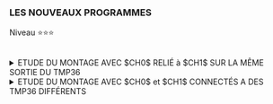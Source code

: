 ### LES NOUVEAUX PROGRAMMES
Niveau ⭐⭐⭐
<br><br>
<details>
   <summary>ETUDE DU MONTAGE AVEC $CH0$ RELIÉ à $CH1$ SUR LA MÊME SORTIE DU TMP36</summary><br>

><details>
>  <summary>But de ce montage</summary><br>
>
>>- Ce montage va permettre d'observer le comportement des deux canaux en leur appliquant le même signal à leur entrée.<br><br>
>>    - Est-ce que la tension digitalisée est identique pour les deux canaux?<br><br>
>>    - S'il y a un écart entre les mesures, comment évolue cet écart au fils du temps?<br><br>
>>    - Lors de l'usage de la méthode $xfer2(List,$ $vitesse)$ que se passe t'il si à chaque mesure :
>>        - On maintient le paramettre $vitesse$ constant sur le canal ***CH0*** (ex. 4000Hz)
>>        - On modifie le paramettre $vitesse$ sur le canal ***CH1*** (ex. 8000Hz, 10.000Hz, 50.000Hz )
></details>

><details>
>  <summary>Les programmes de test</summary><br>
>
>><details>
>>   <summary>Observation de l'écart de mesure pour un même signal d'entrée à la vitesse constante de <b>4000Hz</b></summary><br>
>> 
>>><details>
>>>   <summary>Ce que fait le code</summary><br>
>>>
>>>- Toutes les 10 milisecondes une mesure est réalisée sur le canal ***CH0***, suivie d'une mesure sur le canal ***CH1***.<br>
>>>  Cet enchaînement s'appelle un ***couple de mesures***.
>>>- A chaque couple de mesures le compteur ***nb_mesures*** est incrémenté.
>>>- Les deux mesures du couple sont comparées :
>>>    - Si les deux mesures sont identiques rien n'est affiché.
>>>    - Si les deux mesures sont différentes en + ou en -, alors une ligne d'information est affichée.<br>
>>>      Le compteur nb_gap qui compte les couple distincts est incrémenté.<br><br>
>>>- Pour sortir du programme il faut taper $[Ctrl][c]$
>>><br><br>
>>>
>>>````
>>> CONTENU DE LA LIGNE D'INFORMATION 
>>>
>>> nb_measures = 4404    nb_gap =  32   Tch0 - Tch1 = -0.3223  p = 0.727 %
>>>
>>> où
>>>
>>> nb_measures      : c'est le nombre total (4404) de couples de mesures depuis le lancement du test.
>>> nb_gap           : c'est le nombre total (32) de couples de mesures distinctes depuis le lancement du test.
>>> Tch0 - TCH1      : c'est la différence de température (-0.3223 °C) entre les mesures d'un même couple.
>>> p en pourcentage : c'est la valeur (0.727 %)  du ratio = (nb_gap/nb_measures) x 100 en %.
>>>````
>>>
>>>
>>>- On remarque que :
>>>   - Les écarts de température digitalisée sont négatifs ou positifs (  nb_gap = 8 )
>>>   - les valeurs absolues des écarts sont égales. ($0.3223$)
>>>   - le ratio de températures digitalisées distinctes est très faible. ($<1$***%***)
>>>   - L'apparition d'un couple distinct semble alléatoire : <br>
>>>     Le temps séparant deux couple distincts n'est pas constants (  $\approx10ms * nb_{measures}$)
>>><br><br>
>>>
>>> ![](https://github.com/Dmtmgrls/RPi_spi_mcp3002/blob/main/Documents/PICTURES/level3_ch0ch1_connected_test_1.png)<br><br> 
>>></details>
>>>
>>><details>
>>>   <summary>Le code</summary><br>
>>>
>>>````python
>>>import spidev
>>>import time
>>>
>>>#Constants & parameters
>>>CE0       = 0  #  CE0  of  RPiB3+ connected on  CS of MCP3002
>>>SPI_BUS_0 = 0  #  system device either /dev/spidev0.0  or  /dev/spidev0.1
>>>
>>>SPEED_STANDAR = 4000    # Hz
>>>REQUEST_CH0 = [ 0x60, 0x00 ] # query to obtain the digitalization voltage on CH0
>>>REQUEST_CH1 = [ 0x70, 0x00 ] # query to obtain the digitalization voltage on CH0
>>>
>>>RESOLUTION    =  10             # bits
>>>NB_OF_SAMPLES = 2**RESOLUTION
>>>OFFSET        =  500.0          # mV
>>>V_REF         = 3300.0          # mV
>>>SENSIBILITE   =   10.0          # mV/°C
>>>
>>># Create instance
>>>spi = spidev.SpiDev()
>>>
>>># Open /dev/spidev0.0  with   CE0 -> CS of MCP3002
>>>spi.open( SPI_BUS_0, CE0 )
>>>
>>>#  Return the digitalized temperature directly
>>>def get_digit_temp( request, speed ):
>>>   digitalValue = spi.xfer2( request , speed)
>>>   digitalTension = (digitalValue[0] <<8 | digitalValue[1])  * V_REF / NB_OF_SAMPLES
>>>   digitalTemperature = (digitalTension - OFFSET) / SENSIBILITE
>>>   return digitalTemperature
>>>
>>># Main
>>>#------
>>>nb_measures = 1
>>>nb_gap = 0
>>>
>>>try:
>>>   # Type [CTRL][C] to exit from loop
>>>   while True:
>>>      request = REQUEST_CH0[:]
>>>      digitalTemperatureCh0 = get_digit_temp(request, SPEED_STANDAR )
>>>#      print( f"TCh0 = {digitalTemperatureCh0:5.3f}")
>>>
>>>      request = REQUEST_CH1[:]
>>>      digitalTemperatureCh1 = get_digit_temp(request, SPEED_STANDAR )
>>>#      print( f"TCh1 = {digitalTemperatureCh1:5.3f}")
>>>
>>>      #
>>>      gap = digitalTemperatureCh0 - digitalTemperatureCh1
>>>#      gap = 0
>>>      if gap != 0 :
>>>          nb_gap = nb_gap + 1
>>>          if gap > 0 :
>>>              print(f"measure n°{nb_measures:7} nb_gap = {nb_gap:7}   Tch0 - Tch1 = +{gap:2.4f}  p = {nb_gap*100/nb_measures:4.3} %")
>>>          else:
>>>              print(f"measure n°{nb_measures:7} nb_gap = {nb_gap:7}   Tch0 - Tch1 = -{abs(gap):2.4f}  p = {nb_gap*100/nb_measures:4.3} %")
>>>
>>>      nb_measures = nb_measures + 1
>>>      time.sleep(0.01)                               # wait one second
>>>
>>>except:
>>>   print(f"\n\nmeasure n°{nb_measures:<7} nb_gap = {nb_gap:<7}  p = {nb_gap*100/nb_measures:4.3} <br><br>\n\n " )
>>>````
>>></details>
>>>
>>><details>
>>>   <summary>Pourquoi y a t'il un écart systématique de 0.3223 °C ?</summary><br>
>>>
>>>- La valeur du $gap$ est : <br>
>>>    - $gap = digitalTemperature_{ch0} - digitalTemperature_{ch1}$.<br><br>
>>>    - $gap = (\frac{(digitalTension_{ch0} - OFFSET)}{SENSIBILITE}) - (\frac{(digitalTension_{ch1} - OFFSET)}{SENSIBILITE})$<br><br>
>>>    - $gap = \frac{(digitalTension_{ch0} - digitalTension_{ch1}}{SENSIBILITE}$<br><br>
>>>    - $gap = \frac{(digitalTension_{ch0} - digitalTension_{ch1}}{SENSIBILITE}$<br><br>
>>>- Or<br>
>>>
>>>    -  $digitalTension = (digitalValue[0] <<8 | digitalValue[1])  * \frac{V_{REF}}{NB_{OFSAMPLES}}$
>>>    -  $digitalTension = (digitalValue[0] <<8 | digitalValue[1])  * \frac{3300}{1024}$
>>>    -  $digitalTension = (digitalValue[0] <<8 | digitalValue[1])  * 3,222656$<br><br>
>>>- Ecrivons : <br>                                   
>>>    -  $digitalTension_{CH0} \approx digit_{CH0} * 3,222656...$
>>>    -  $digitalTension_{CH1} \approx{digit_{CH1}} * 3,222656...$<br><br>
>>>- Alors
>>>    - $gap = \frac{(digit_{CH0} * 0,3222656) - digit_{CH1} * 3,222656)}{SENSIBILITE}$<br><br>
>>>    - $gap = \frac{(digit_{CH0} -  digit_{CH1}) * 3,222656}{10}$<br><br>
>>>    - $gap = (digit_{CH0} -  digit_{CH1}) * 0,3222656$<br><br>
>>>- Par conséquent :
>>>    - ***Si*** $gap = \pm{0,3223}$ soit $\approx{\pm{0,3222656...}} \implies{digit_{CH0} - digit_{CH1}} = \pm{1}$ $bit$ $soit$ $\pm{1}$ $LSB$<br><br>
>>>
>>>- C'est exactement ce qu'indiquent les caractéristiques du constructeur à la rubrique ***ACCURACY*** :<br><br>
>>>
>>> ![](https://github.com/Dmtmgrls/RPi_spi_mcp3002/blob/main/Documents/PICTURES/level3_ch0ch1_connected_test_1_Accuracy.png)<br><br> 
>>></details>
>>
>></details>
>>
>><details>
>>   <summary>Observation de l'effet du paramettre $vitesse$ sur les mesures</summary><br>
>> 
>>><details>
>>>   <summary>Ce que fait le code</summary><br>
>>>
>>>- Toutes les secondes une mesure est réalisée sur le canal ***CH0***, suivie d'une mesure sur le canal ***CH1***.<br>
>>>  Cet enchaînement s'appelle un ***couple de mesures***.
>>>- Le canal ***CH0*** est la référence. La vitesse de digitalisation appliquée est toujours de $4000 Hz$.
>>>- Par contre la vitesse de digitalisation varie à chaque mesure sur le canal ***CH1***
>>>- A chaque couple de mesures une ligne s'affiche comme ci-dessous.
>>>  Il y a deux séries de mesures représentées côte à côte)
>>><br><br>
>>>
>>> ![](https://github.com/Dmtmgrls/RPi_spi_mcp3002/blob/main/Documents/PICTURES/level3_ch0ch1_connected_test_2.png)<br><br> 
>>>
>>>- On remarque que :
>>>   - Les écarts de température dépendent de la vitesse
>>>   - la valeur absolue d'un écart qui est égale à ($0.3223$) ou à $0$ indique un couple de mesures correct.
>>>   - la valeur absolue d'un écart qui est supérieure à ($0.3223$) indique un couple de mesures ***incorrect***.<br>
>>>     La vitesse n'est pas adaptée.<br><br>
>>>- On en conclu que si $vitesse \in [400Hz, 40KHz]$ il est certain que la digitalisation est fiable.<br><br>
>>></details>   
>>>
>>><details>
>>>   <summary>Le code</summary><br>
>>>
>>>````python
>>>import spidev
>>>import time
>>>
>>>#Constants & parameters
>>>CE0       = 0  #  CE0  of  RPiB3+ connected on  CS of MCP3002
>>>SPI_BUS_0 = 0  #  system device either /dev/spidev0.0  or  /dev/spidev0.1
>>>
>>>SPEED_STANDAR = 4000    # Hz
>>>REQUEST_CH0 = [ 0x60, 0x00 ] # query to obtain the digitalization voltage on CH0
>>>REQUEST_CH1 = [ 0x70, 0x00 ] # query to obtain the digitalization voltage on CH0
>>>
>>>RESOLUTION    =  10             # bits
>>>NB_OF_SAMPLES = 2**RESOLUTION
>>>OFFSET        =  500.0          # mV
>>>V_REF         = 3300.0          # mV
>>>SENSIBILITE   =   10.0          # mV/°C
>>>
>>># Create instance
>>>spi = spidev.SpiDev()
>>>
>>># Open /dev/spidev0.0  with   CE0 -> CS of MCP3002
>>>spi.open( SPI_BUS_0, CE0 )
>>>
>>>#  Return the digitalized temperature directly
>>>def get_digit_temp( request, speed ):
>>>  digitalValue = spi.xfer2( request , speed)
>>>  digitalTension = (digitalValue[0] <<8 | digitalValue[1])  * V_REF / NB_OF_SAMPLES
>>>  digitalTemperature = (digitalTension - OFFSET) / SENSIBILITE
>>>  return digitalTemperature
>>>
>>># Main
>>>#------
>>>print("\n\n   Speed      TCH0  \t TCH1\t   GAP")
>>>print("   (Hz)       (°C)\t (°C)\t   (°C)")
>>>print("----------------------------------------------")
>>>
>>> # From 4Hz to 32MHz
>>>for speed in [ 2, 4, 20, 40, 200, 400, 2000, 4000, 20000, 32000, 40000, 64000, 80000, 160000, 200000, 400000, 2000000, 4000000, 20000000, 32000000 ] :
>>>    request = REQUEST_CH0[:]
>>>    digitalTemperatureCh0 = get_digit_temp(request, SPEED_STANDAR )
>>>
>>>    request = REQUEST_CH1[:]
>>>    digitalTemperatureCh1 = get_digit_temp(request, speed )
>>>
>>>    # Tag the reference speed
>>>    if speed == 4000:
>>>        print( f"{speed:8.0f} ref ", end = '')
>>>    else:
>>>        print( f"{speed:8.0f}     ", end = '')
>>>
>>>    print( f"{digitalTemperatureCh0:5.3f}\t{digitalTemperatureCh1:5.3f}\t", end ='')
>>>    gap = digitalTemperatureCh0 - digitalTemperatureCh1
>>>    if gap > 0 :
>>>        print(f"+{gap:2.4f}  ")
>>>    else:
>>>        print(f"-{abs(gap):2.4f} ")
>>>
>>>    time.sleep(1.0)                               # wait one second
>>>print()
>>>````
>>>
>>></details> 
>></details>
>>
>></details>
>   
></details>

</details>
<details>
   <summary>ETUDE DU MONTAGE AVEC $CH0$ et  $CH1$ CONNECTÉS A DES TMP36 DIFFÉRENTS</summary><br>

><details>
>  <summary><b>But de ce montage.</b></summary><br>
>
>- Ce montage va permettre d'observer le comportement des deux TMP36.<br><br>
>   - A température constantes quelles mesures obtient on pour chaque TMP36?<br><br>
>   - A température variable quelles sont les constantes de temps obtenues?
></details>

><details>
>  <summary><b>Cas à température constante.</b></summary><br>
>   - A développer.
></details>   
>
><details>
>   <summary><b>Cas à température Variable.</b></summary><br>
>
>><details>
>>   <summary><b>Principe.</b></summary><br>
>>Dans cette partie du T.P. nous voulons une estimation du temps de réponse thermique du $TMP36$.<br>
>>Le montage à deux TMP36 permet cela :<br>
>>
>>  - Nous prendrons le TMP36 du canal 0 comme référence de température (quasi constante).<br>
>>  - Nous ferons évoluer uniquement la température du TMP36 du canal 1.<br>
>>
>>La comparaison des températures mesurées au fils du temps permet d'obtenir le temps de réponse.<br><br>
>>
>>Les mesures se déroulerons de la façon suivante :<br><br>
>>- Phase de ***montée en température*** : <br>
>>     -1 On laisse les deux $TMP36$ se stabiliser.<br>
>>     -2 On lance le programme de mesure.<br>
>>     -3 On chauffe avec les doigts le $TMP36$ connecté sur le canal ***CH1***.<br>
>>     -4 Au bout de 15 secondes le programme affiche un message indiquant que l'on passe en mode refroidissement.<br>
>>
>>- Phase de ***refroidissement*** : <br>
>>     -5 On relache le $TMP36$$<br>
>>     -6 Au bout de 60 secondes le programme affiche un message de fin de mesures.<br>
>>
>>- Phase d'***enregistrement des résultats*** : <br>
>>     -7 Les mesures de la phase 1 sont copiées dans **mesure_rise.txt** du répertoire courant.<br>
>>     -8 Les mesures de la phase 2 sont copiées dans **mesure_cooling.txt** du répertoire courant.<br> 
>></details>   
>>
>><details>
>>   <summary><b>Mise en oeuvre.</b></summary><br>
>>
>>><details>
>>>   <summary><b>Précautions au moment de l'obtention des mesures.</b></summary><br>
>>>  L'expérience, et la mise au point ont montré que :<br>
>>>
>>>- Lors de la phase de montée en température il faudra absolument éviter de toucher le TMP36 de référence.<br>
>>>
>>>- Il faut faire le maximum de mesure dans le temps imparti, et réduire au maximum le temps de digitalisation.<br>
>>>     - Le temps choisi entre deux mesures est de $10$ $ms$.<br>
>>>     - La fréquence d'horloge ***SPI*** choisie est de $40$ $KHz$.<br>
>>>
>>>- Le code n'étant pas compilé, celui-ci doit être le plus efficace possible.<br>
>>>     - Code minimaliste.<br>
>>>     - Pas d'affichage des résultats à l'écran au fils des mesures.<br>
>>>     - Pas d'enregistrement des résultats de mesures dans un fichier au fils des mesures. <br>
>>>
>>>- Du fait que la mesure de température est calculée à partir de la digitalisation fournie par le MCP3002<br>
>>>  il n'est pas nécessaire de mémoriser les température ( float ) mais uniquement le code de digitalisation ( octet )
>>>     - Le code doit mémoriser les valeurs $Dij0$ et $Dij1$ obtenues respectivement sur ***CH0*** et ***CH1*** du **MCP3002**.<br>
>>>     - Le code doit mémoriser la référence temporelle associée issue de l'horloge système. <br>
>>>
>>>- Chaque mesure aura 3 champs de données.<br>
>>>     - Les deux premiers champs correspondent à $Dij0$ et $Dij1$; dans cet ordre.<br>
>>>     - Le dernier champ est la référence temporelle correspondant au début de la digitalisation sur le canal ***CH1***.<br>
>>>       Cette référence ne sera pas absolue, mais le temps écoulé depuis la première mesure.
>>>     - Les champs seront séparés par le caractère $;$<br>
>>>
>>>     -  $mesure(t_{I}) ::= Dij0(t_{I})$ $;$ $Dij1(t_{I})$ $;$ $t_{I}$ 
>>></details>
>>>
>>><details>
>>>   <summary><b>Prétraitement des données avant l'interprétation des mesures.</b></summary><br>
>>>
>>>- Sachant que la digitalisation est à $\pm1$ bit il faudra ***normaliser/corriger*** les champs $Dij0$ et $Dij1$:<br><br>
>>>    - Si pour $t_{I} \in [t_{0},t_{FINAL}]$ $Dij0(t_{I}) = M$  mais que $\exists$ quelques $t_{Q} \subset [t_{0},t_{FINAL}]$ tel que  $Dij0(t_{Q}) = M\pm1$<br>
>>>          alors il faut corriger $Dij0(t_{Q}) = M$.<br><br>
>>>     - Si pour $t_{I} \in [t_{a},t_{b}]$ $Dij1(t_{I}) = N$  mais que $\exists$ quelques $t_{P} \subset [t_{a},t_{b}]$ tel que  $Dij1(t_{P}) = N\pm1$<br>
>>>       alors il faut corriger $Dij1(t_{P}) = N$.<br>
>>></details>
>>>
>>><details>
>>>   <summary><b>Modélisation thermique constructeur du TMP36.</b></summary><br>
>>>
>>>- Dans la documention constructeur du TMP36, au paragraphe ***THERMAL ENVIRONMENT EFFECTS*** (page 9) se trouve la modélisation thermique de ce composant.<br>
>>>  Il y est précisé également la définition du temps de réponse thermique :<br>
>>>
>>>````
>>>The thermal capacity of CC varies with the measurement medium because
>>>   it includes anything in direct contact with the package.
>>>In all practical cases, the thermal capacity of CC is the limiting factor
>>>   in the thermal response time of the sensor and can be represented 
>>>   by a single-pole RC time constant response.
>>>The thermal time constant of a temperature sensor is defined as the time required
>>>   for the sensor to reach 63.2% of the final value for a step change in the temperature.
>>>````
>>>
>>>````   
>>>La capacité thermique du CC varie en fonction du milieu physique où à lieu la mesure car
>>>   cela inclut tout ce qui est en contact direct avec le boitier.
>>>Dans tous les cas pratiques, la capacité thermique du CC est le facteur qui limite
>>>   le temps de réponse thermique du capteur. Ce phénomène peut être modélisé
>>>   par une équation différentielle à un pôle de type RC où RC est la constante de temps.
>>>La constante de temps thermique d'un capteur de température est définie comme le temps 
>>>   nécessaire au capteur pour atteindre 63,2 % de la valeur finale pour un
>>>   changement en échelon de la température.
>>>````
>>>
>>>
>>></details>   
>>>
>>><details>
>>>   <summary><b>Modélisation thermique adoptée.</b></summary><br>
>>>   
>>>- Pour la partie montée en température nous utiliserons le modèle :<br><br>
>>>  $N(t)=N_{Max}*(1-\exp(-\frac{t}{\tau}))$<br>
>>>
>>>  |Paramètre|Signification|
>>>  |---|---|
>>>  | $N(t)$ | Valeur digitale au temps $t$ avec $t \in [0, t_{Final}]$ |
>>>  | $N_{Max}$ | Valeur digitale maximal atteinte|   
>>>  | $\tau$ | temps de réponse thermique de montée en température recherché|
>>>  <br>
>>>   
>>>- Pour la partie de refroidissement nous utiliserons le modèle :<br><br>
>>>  $N(t)=N_{Max}*(-\exp(-\frac{t}{\tau}))$<br>
>>>
>>>  |Paramètre|Signification|
>>>  |---|---|
>>>  | $N_{t}$ | Valeur digitale au temps $t$ avec $t \in [0, t_{Final}]$ |   
>>>  |$N_{Max}$ | Valeur digitale maximal avant refroidissement|
>>>  |$\tau$ | temp de réponse thermique de refroidissement recherché|
>>></details>   
>>>
>>><details>
>>>   <summary><b>Exemple du contenu des fichiers de résultats.</b></summary><br>
>>>
>>>````
>>>==> mesure_rise.txt <==
>>>Dij0;Dij1;time
>>>208;  213;0.00001 
>>>207;  212;0.01036
>>>206;  212;0.02057
>>>208;  213;0.03077
>>>208;  212;0.04097
>>>206;  212;0.05117
>>> ........
>>>220;  245;14.93956
>>>220;  245;14.94991
>>>220;  245;14.96025
>>>220;  245;14.97060
>>>221;  247;14.98094
>>>220;  245;14.99129
>>>220;  245;15.00163   
>>>
>>>==> mesure_cooling.txt <==
>>>Dij0;Dij1;time
>>>220;  245;0.00001    
>>>220;  245;0.01038
>>>220;  245;0.02076
>>>220;  246;0.03110
>>>220;  245;0.04145
>>>2220;  245;0.05180
>>>  .........
>>>219;  225;59.94911
>>>220;  225;59.95946
>>>220;  225;59.96981
>>>2219;  225;59.98015
>>>218;  224;59.99051
>>>218;  224;60.00083   
>>>````   
>>></details>
>> 
>></details>  
>>
>><details>
>>   <summary><b>Le code.</b></summary><br>
>>
>>````python
>>import spidev
>>import time
>>import io
>>
>>#Constants & parameters
>>CE0       = 0  #  CE0  of  RPiB3+ is connected on  CS of MCP3002
>>SPI_BUS_0 = 0  #  system device either /dev/spidev0.0  or  /dev/spidev0.1
>>
>>SPEED_STANDAR = 4000     # Hz
>>SPEED_FAST    = 40000    # Hz
>>REQUEST_CH0 = [ 0x60, 0x00 ] # query to obtain the digitalization voltage on CH0
>>REQUEST_CH1 = [ 0x70, 0x00 ] # query to obtain the digitalization voltage on CH1
>>
>>RESOLUTION    =  10             # bits
>>NB_OF_SAMPLES = 2**RESOLUTION
>>
>>TIME_PHASE_RISING  = 15.0       # second
>>TIME_PHASE_COOLING = 60.0       # second
>>WAITING_TIME       = 0.00863    # second to obtain 10 ms beetwen 2 maesures
>>TITLE              = "Dij0;Dij1;time\n"
>>
>># Create instance
>>spi = spidev.SpiDev()
>>
>># Open /dev/spidev0.0  with   CE0 -> CS of MCP3002
>>spi.open( SPI_BUS_0, CE0 )
>>
>># Return the digitalized value from chanel 0 or 1 of MCP3002 
>>def get_digitalValue( request, speed ):
>>   demande = request[:]
>>   reponse =  spi.xfer2( demande , speed)
>>   return (reponse[0] <<8 | reponse[1])
>>
>>#---------------------
>># MAIN MAIN MAIN MAIN
>>#---------------------
>>
>>print("\n START TEMPERATURE RISE PHASE (touch the TMP36)\n")
>>
>>list_mesures_up = []  # List containing all the measurements
>>ti = 0                # Time reference of the ith measure
>>to = time.time()      # Time reference for starting measurements
>>while ti < TIME_PHASE_RISING:
>>   
>>   ti = time.time() - to
>> 
>>   digitalValueCH1 = get_digitalValue(REQUEST_CH1, SPEED_FAST )
>>   digitalValueCH0 = get_digitalValue(REQUEST_CH0, SPEED_FAST )
>>
>>   list_mesures_up.append( [digitalValueCH0, digitalValueCH1, ti])
>>   
>>   time.sleep(WAITING_TIME) 
>>
>>
>>print("\n START COOLING PHASE (no longer touches the TMP36)\n")
>>
>>list_mesures_down = []  # List containing all the measurements
>>ti = 0                  # Time reference of the ith measure
>>to = time.time()        # Time reference for starting measurements
>>while ti < TIME_PHASE_COOLING:
>>
>>   ti = time.time() - to
>>
>>   digitalValueCH1 = get_digitalValue(REQUEST_CH1, SPEED_FAST )
>>   digitalValueCH0 = get_digitalValue(REQUEST_CH0, SPEED_FAST )
>>
>>   list_mesures_down.append( [digitalValueCH0, digitalValueCH1, ti])
>>
>>   time.sleep(WAITING_TIME)
>> 
>>print("\n MEASURES DONE \n")
>>print(" START MAKE OUTPUT FILES\n")
>>
>># Create output file  rise
>>out_file = io.open( "./mesure_rise.txt", "w")
>>out_file.write(TITLE)
>>
>>for mesure in list_mesures_up : 
>>   out_file.write(f"{mesure[0]:5};{mesure[1]:5};{mesure[2]:6.5f}\n")
>>out_file.close() 
>>
>># Create output file cooling 
>>out_file = io.open( "./mesure_cooling.txt", "w")
>>out_file.write(TITLE)
>>
>>for mesure in list_mesures_down :
>>   out_file.write(f"{mesure[0]:5};{mesure[1]:5};{mesure[2]:6.5f}\n")
>>out_file.close()
>>
>>print(" FINISH \n")
>>````
>></details>
>>
>>
>><details>
>>   <summary><b>Traitement des données</b></summary>
>>
>>- Les données seront traitée sous ***Excel***.<br>
>>   - [Traitement de la phase de monté en température](https://github.com/Dmtmgrls/RPi_spi_mcp3002/blob/main/Documents/FR/STEP_3/FR_EXCEL_WARM_UP.md) .<br>
>>   - [Traitement de la phase de refroidissement](https://github.com/Dmtmgrls/RPi_spi_mcp3002/blob/main/Documents/FR/STEP_3/FR_EXCEL_COOLING.md).<br><br>
>>
>>- On peut déjà donné un exemple de traitement correspondant à la phase de monté en température :<br><br>
>>
>>    - En bleu les mesures du $Gap(t_{i})=Dij1(t_{i})-Dij0(t_{i})$  exprimée en bits.<br>
>>    - En rouge la fonction $y_{Model}(t)=N*(1-(\exp(-\frac{t}{\tau}))$ de la modélisation. Avec $N=22$ bits, et $\tau=3,1255$)
>>    - Le carré vert correspond à $y(\tau)=63,2$ % de $N$ soit $14$ bits.<br><br>
>> 
>> ![](https://github.com/Dmtmgrls/RPi_spi_mcp3002/blob/main/Documents/PICTURES/level3_ch0ch1_disconnected_test_2.png)
>>
>></details> 
>>
>><details>
>>   <summary><b>Conclusion</b></summary>
>>
>>- ***Reproductibilité des mesures***<br>
>>
>>   - La phase de monté en température est très dépendante de la façon dont on tient le capteur de température.<br>
>>     Après de nombreux essais, la valeur de $\tau = 3,7$ s trouvée initialement varie entre $2,8$ et $4,2$ secondes.<br>
>>     Soit une ereur de $\pm20$%<br><br>
>>
>>   - La phase de refroidissement ne dépend plus de la façon de tenir le TMP36.<br>
>>     Après de nombreux essais, la valeur de $\tau = 23$ s trouvée initialement varie entre $18,5$ et $23$ secondes.<br>
>>     Soit une erreur de $\pm10$%<br><br>
>>
>>- ***Pourquoi les valeurs de*** $\tau$ ***sont différentes entre les deux phases.***<br>
>>   - Le constructeur indique que thermiquement son composant peut être modélisé par une fonction de transfert à $deux$ $pôles$.<br>
>>     Mais en fait cela peut se ramener à une fonction de transfert à seul pôle qui correspond au comportement thermique du boitier.<br>
>>   - Donc selon la qualité du contact thermique entre la source chaude/froide et le boitier, les conditions ne sont pas les mêmes.
>>     D'aileurs les courbes de mesure du constructeur indique les conditions de mesure : 
>>       - Bain d'huile.
>>       - Radiateur monté sur le TMP36.
>>       - Refroidissement avec souflage d'air.<br>
>>
>>- ***Les précaution d'utilisation du TMP36.***
>>   - Ce composant ne pourra pas mesurer des variation de température trop rapide.<br>
>>     Il sera idéal pour mesurer la température d'un logement par exemple.<br>
>>
>>- ***Critique de cette méthode de mesure.***
>>    - Nous avons réalisé un calcul sur des tensions numérisées.<br>
>>      Ce qui a doublé l'erreurs dues au pas denumérisation ( $\pm2$ bits)<br>
>>
>>- ***Solution.***
>>    - le MCP3002 à la posibilité de mesurer des grandeurs de façon différentielle.<br>
>>      La numérisation se fait directement sur le signal analogique ($Canal_{1} - Canal_{0}$).<br>
>>      Il n'y a plus de calcul à faire, et l'erreur due à la numérisation reste à  $\pm1$ bits.<br>
>>      C'est l'objet du T.P. de niveau ⭐⭐⭐⭐
>></details> 
></details>

</details>
